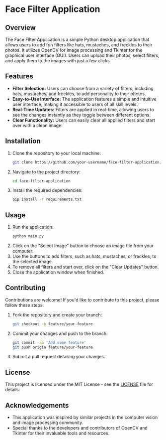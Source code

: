 # Face Filter Application

## Overview
The Face Filter Application is a simple Python desktop application that allows users to add fun filters like hats, mustaches, and freckles to their photos. It utilizes OpenCV for image processing and Tkinter for the graphical user interface (GUI). Users can upload their photos, select filters, and apply them to the images with just a few clicks.

## Features
- **Filter Selection:** Users can choose from a variety of filters, including hats, mustaches, and freckles, to add personality to their photos.
- **Easy-to-Use Interface:** The application features a simple and intuitive user interface, making it accessible to users of all skill levels.
- **Real-Time Updates:** Filters are applied in real-time, allowing users to see the changes instantly as they toggle between different options.
- **Clear Functionality:** Users can easily clear all applied filters and start over with a clean image.

## Installation
1. Clone the repository to your local machine:
    ```bash
    git clone https://github.com/your-username/face-filter-application.git
    ```
2. Navigate to the project directory:
    ```bash
    cd face-filter-application
    ```
3. Install the required dependencies:
    ```bash
    pip install -r requirements.txt
    ```

## Usage
1. Run the application:
    ```bash
    python main.py
    ```
2. Click on the "Select Image" button to choose an image file from your computer.
3. Use the buttons to add filters, such as hats, mustaches, or freckles, to the selected image.
4. To remove all filters and start over, click on the "Clear Updates" button.
5. Close the application window when finished.

## Contributing
Contributions are welcome! If you'd like to contribute to this project, please follow these steps:
1. Fork the repository and create your branch:
    ```bash
    git checkout -b feature/your-feature
    ```
2. Commit your changes and push to the branch:
    ```bash
    git commit -am 'Add some feature'
    git push origin feature/your-feature
    ```
3. Submit a pull request detailing your changes.

## License
This project is licensed under the MIT License - see the [LICENSE](LICENSE) file for details.

## Acknowledgements
- This application was inspired by similar projects in the computer vision and image processing community.
- Special thanks to the developers and contributors of OpenCV and Tkinter for their invaluable tools and resources.

